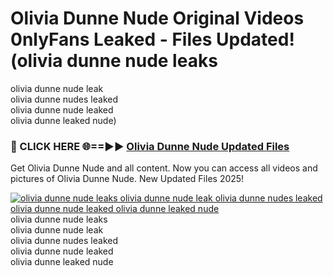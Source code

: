 # Olivia Dunne Nude Original Videos 0nlyFans Leaked - Files Updated! (olivia dunne nude leaks<br>
olivia dunne nude leak<br>
olivia dunne nudes leaked<br>
olivia dunne nude leaked<br>
olivia dunne leaked nude)

<h3>🔴 CLICK HERE 🌐==►► <a href="https://tinyurl.com/2p9ay9w9" rel="nofollow">Olivia Dunne Nude Updated Files</a></h3>

Get Olivia Dunne Nude and all content. Now you can access all videos and pictures of Olivia Dunne Nude. New Updated Files 2025!

[![olivia dunne nude leaks<br>
olivia dunne nude leak<br>
olivia dunne nudes leaked<br>
olivia dunne nude leaked<br>
olivia dunne leaked nude](https://i.imgur.com/KQgVmj3.gif)](https://tinyurl.com/2p9ay9w9)
olivia dunne nude leaks<br>
olivia dunne nude leak<br>
olivia dunne nudes leaked<br>
olivia dunne nude leaked<br>
olivia dunne leaked nude